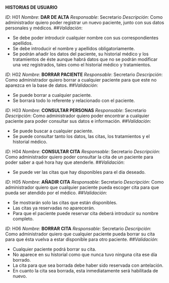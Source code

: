 **HISTORIAS DE USUARIO**

*ID*: H01       *Nombre*: **DAR DE ALTA**
*Responsable*: Secretario
*Descripción*: Como administrador quiero poder registrar un nuevo paciente, junto con sus datos personales y médicos.
##*Validación*:
* Se debe poder introducir cualquier nombre con sus correspondientes apellidos.
* Se debe introducir el nombre y apellidos obligatoriamente.
* Se podrán añadir los datos del paciente, su historial médico y los tratamientos de éste aunque habrá datos que no se podrán modificar una vez registrados, tales como el historial médico y tratamientos.
 

*ID*: H02       *Nombre*: **BORRAR PACIENTE**
*Responsable*: Secretario
*Descripción*: Como administrador quiero borrar a cualquier paciente para que este no aparezca en la base de datos.
##*Validación*:
* Se puede borrar a cualquier paciente.
* Se borrará todo lo referente y relacionado con el paciente.


*ID*: H03       *Nombre*: **CONSULTAR PERSONAS**
*Responsable*: Secretario
*Descripción*: Como administrador quiero poder encontrar a cualquier paciente para poder consultar sus datos e información.
##*Validación*:
* Se puede buscar a cualquier paciente.
* Se puede consultar tanto los datos, las citas, los tratamientos y el historial médico.


*ID*: H04       *Nombre*: **CONSULTAR CITA**
*Responsable*: Secretario
*Descripción*: Como administrador quiero poder consultar la cita de un paciente para poder saber a qué hora hay que atenderle.
##*Validación*:
* Se puede ver las citas que hay disponibles para el dia deseado.
 

*ID*: H05       *Nombre*: **AÑADIR CITA**
*Responsable*: Secretario
*Descripción*: Como administrador quiero que cualquier paciente pueda escoger cita para que pueda ser atendido por el médico.
##*Validación*:
* Se mostrarán solo las citas que están disponibles.
* Las citas ya reservadas no aparecerán.
* Para que el paciente puede reservar cita deberá introducir su nombre completo.

 
*ID*: H06       *Nombre*: **BORRAR CITA**
*Responsable*: Secretario
*Descripción*: Como administrador quiero que cualquier paciente pueda borrar su cita para que ésta vuelva a estar disponible para otro paciente.
##*Validación*:
* Cualquier paciente podrá borrar su cita. 
* No aparece en su historial como que nunca tuvo ninguna cita ese día borrado.
* La cita para que sea borrada debe haber sido reservada con antelación.
* En cuanto la cita sea borrada, esta inmediatamente será habilitada de nuevo.
